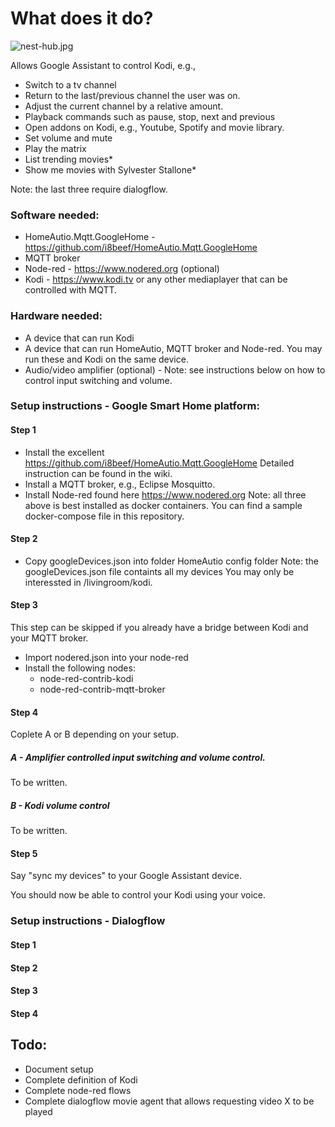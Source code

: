 # What does it do?

![nest-hub.jpg](https://raw.githubusercontent.com/sognen/homeautio-config/master/kodi/images/nest-hub.jpg)

Allows Google Assistant to control Kodi, e.g.,

* Switch to a tv channel
* Return to the last/previous channel the user was on.
* Adjust the current channel by a relative amount.
* Playback commands such as pause, stop, next and previous
* Open addons on Kodi, e.g., Youtube, Spotify and movie library.
* Set volume and mute
* Play the matrix 
* List trending movies*
* Show me movies with Sylvester Stallone*

Note: the last three require dialogflow.

### Software needed:
* HomeAutio.Mqtt.GoogleHome - https://github.com/i8beef/HomeAutio.Mqtt.GoogleHome
* MQTT broker
* Node-red - https://www.nodered.org (optional)
* Kodi - https://www.kodi.tv or any other mediaplayer that can be controlled with MQTT.


### Hardware needed:
* A device that can run Kodi
* A device that can run HomeAutio, MQTT broker and Node-red. You may run these and Kodi on the same device.
* Audio/video amplifier (optional) - Note: see instructions below on how to control input switching and volume.

### Setup instructions -  Google Smart Home platform:

#### Step 1
* Install the excellent https://github.com/i8beef/HomeAutio.Mqtt.GoogleHome Detailed instruction can be found in the wiki.
* Install a MQTT broker, e.g., Eclipse Mosquitto.
* Install Node-red found here https://www.nodered.org 
Note: all three above is best installed as docker containers. You can find a sample docker-compose file in this repository.

#### Step 2
* Copy googleDevices.json into folder HomeAutio config folder
Note: the googleDevices.json file containts all my devices You may only be interessted in /livingroom/kodi. 

#### Step 3
This step can be skipped if you already have a bridge between Kodi and your MQTT broker.
* Import nodered.json into your node-red
* Install the following nodes: 
  - node-red-contrib-kodi 
  - node-red-contrib-mqtt-broker


#### Step 4
Coplete A or B depending on your setup.

##### A - Amplifier controlled input switching and volume control.
To be written.

##### B - Kodi volume control
To be written.

#### Step 5 
Say "sync my devices" to your Google Assistant device. 

You should now be able to control your Kodi using your voice. 


### Setup instructions -  Dialogflow
#### Step 1
#### Step 2
#### Step 3
#### Step 4

## Todo:
* Document setup
* Complete definition of Kodi
* Complete node-red flows
* Complete dialogflow movie agent that allows requesting video X to be played
